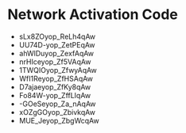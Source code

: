 # Network Activation Code
* sLx8ZOyop_ReLh4qAw
* UU74D-yop_ZetPEqAw
* ahWlDuyop_ZexfAqAw
* nrHIceyop_Zf5VAqAw
* 1TWQIOyop_ZfwyAqAw
* WfI1Reyop_ZfHSAqAw
* D7ajaeyop_ZfKy8qAw
* Fo84W-yop_ZffLIqAw
* -GOeSeyop_Za_nAqAw
* xOZgGOyop_ZbivkqAw
* MUE_Jeyop_ZbgWcqAw